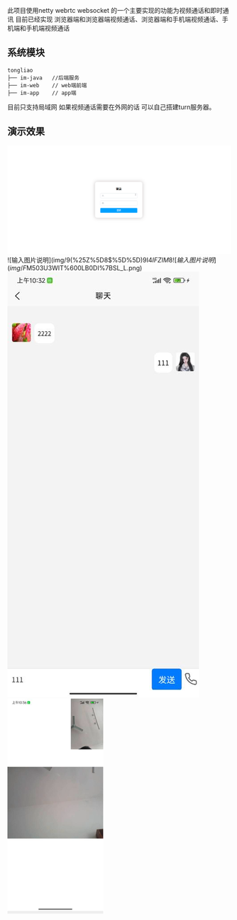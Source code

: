 此项目使用netty  webrtc websocket 的一个主要实现的功能为视频通话和即时通讯
目前已经实现 浏览器端和浏览器端视频通话、浏览器端和手机端视频通话、手机端和手机端视频通话

## 系统模块

~~~![输入图片说明](img/TX(JV)IVCO0M@B)Z8F7FG%5D2.png)
tongliao
├── im-java   //后端服务
├── im-web    // web端前端
├── im-app    // app端
~~~

目前只支持局域网  如果视频通话需要在外网的话 可以自己搭建turn服务器。

## 演示效果
![Image text](img/%5DBM@$%7D%7BVFCOOC_011%7BHET_F.png)
![输入图片说明](img/9(%25Z%5D8$%5D%5D)9I4$IFZIM8%5B45.png)
![输入图片说明](img/F$M503U3WIT%600LB0DI%7BSL_L.png)
![输入图片说明](img/GIMMWUD%25JUZW@QAZAKZR473.jpg)
![输入图片说明](img/A5615813-400B-4621-9DB6-38D06986A6FE.png)